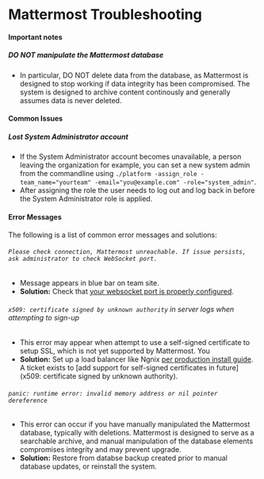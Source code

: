 # Mattermost Troubleshooting

#### Important notes

##### **DO NOT manipulate the Mattermost database**
  - In particular, DO NOT delete data from the database, as Mattermost is designed to stop working if data integrity has been compromised. The system is designed to archive content continously and generally assumes data is never deleted. 


#### Common Issues 

##### Lost System Administrator account
  - If the System Administrator account becomes unavailable, a person leaving the organization for example, you can set a new system admin from the commandline using `./platform -assign_role -team_name="yourteam" -email="you@example.com" -role="system_admin"`. 
  - After assigning the role the user needs to log out and log back in before the System Administrator role is applied.

#### Error Messages

The following is a list of common error messages and solutions: 

###### `Please check connection, Mattermost unreachable. If issue persists, ask administrator to check WebSocket port.`
- Message appears in blue bar on team site. 
- **Solution:** Check that [your websocket port is properly configured](https://github.com/mattermost/platform/blob/master/doc/install/Production-Ubuntu.md#set-up-nginx-server). 


###### `x509: certificate signed by unknown authority` in server logs when attempting to sign-up
  - This error may appear when attempt to use a self-signed certificate to setup SSL, which is not yet supported by Mattermost. You
  - **Solution:** Set up a load balancer like Ngnix [per production install guide](https://github.com/mattermost/platform/blob/master/doc/install/Production-Ubuntu.md#set-up-nginx-with-ssl-recommended). A ticket exists to [add support for self-signed certificates in future](x509: certificate signed by unknown authority). 

###### `panic: runtime error: invalid memory address or nil pointer dereference`
 - This error can occur if you have manually manipulated the Mattermost database, typically with deletions. Mattermost is designed to serve as a searchable archive, and manual manipulation of the database elements compromises integrity and may prevent upgrade. 
 - **Solution:** Restore from databse backup created prior to manual database updates, or reinstall the system.
